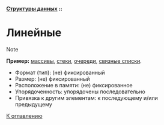 **[Структуры данных](../README.md#data-structures) ::**
# Линейные

> [!NOTE]
> **Пример:** [массивы](descriptions/arrays.md), [стеки](descriptions/stacks.md), [очереди](descriptions/queues.md), [связные списки](descriptions/lists.single-linked.md).

- Формат (тип): (не) фиксированный
- Размер: (не) фиксированный
- Расположение в памяти: (не) фиксированное
- Упорядоченность: упорядочены последовательно
- Привязка к другим элементам: к последующему и/или предыдущему

[К оглавлению](../README.md#data-structures)
